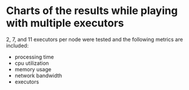 # Charts of the results while playing with multiple executors

2, 7, and 11 executors per node were tested and the following metrics are included:

- processing time
- cpu utilization
- memory usage
- network bandwidth
- executors
